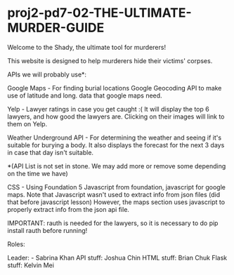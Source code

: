 proj2-pd7-02-THE-ULTIMATE-MURDER-GUIDE
======================================

Welcome to the Shady, the ultimate tool for murderers!

This website is designed to help murderers hide their victims' corpses.

APIs we will probably use*:

  Google Maps - For finding burial locations
  Google Geocoding API to make use of latitude and long. data that google maps need.
 
  Yelp - Lawyer ratings in case you get caught :( It will display the top 6 lawyers, and how good the lawyers are. Clicking on their images will link to them on Yelp.
 
  Weather Underground API - For determining the weather and seeing if it's suitable for burying a body. It also displays the forecast for the next 3 days in case that day isn't suitable. 
  
  *(API List is not set in stone. We may add more or remove some depending on the time we have)
  
  
CSS - Using Foundation 5 
Javascript from foundation, javascript for google maps.
Note that Javascript wasn't used to extract info from json files (did that before javascript lesson)
However, the maps section uses javascript to properly extract info from the json api file.

IMPORTANT: rauth is needed for the lawyers, so it is necessary to do pip install rauth before running!




Roles:

  Leader: -       Sabrina Khan
  API stuff:      Joshua Chin
  HTML stuff:     Brian Chuk
  Flask stuff:    Kelvin Mei
